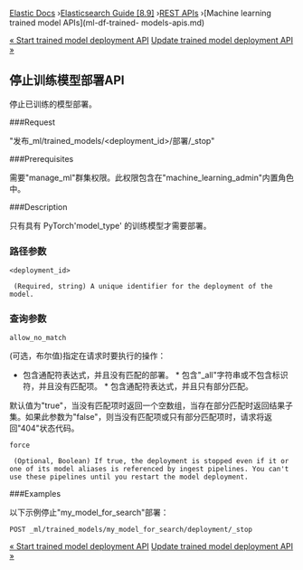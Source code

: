 

[Elastic Docs](/guide/) ›[Elasticsearch Guide [8.9]](index.md) ›[REST
APIs](rest-apis.md) ›[Machine learning trained model APIs](ml-df-trained-
models-apis.md)

[« Start trained model deployment API](start-trained-model-deployment.md)
[Update trained model deployment API »](update-trained-model-deployment.md)

## 停止训练模型部署API

停止已训练的模型部署。

###Request

"发布_ml/trained_models/<deployment_id>/部署/_stop"

###Prerequisites

需要"manage_ml"群集权限。此权限包含在"machine_learning_admin"内置角色中。

###Description

只有具有 PyTorch'model_type' 的训练模型才需要部署。

### 路径参数

`<deployment_id>`

     (Required, string) A unique identifier for the deployment of the model. 

### 查询参数

`allow_no_match`

    

(可选，布尔值)指定在请求时要执行的操作：

* 包含通配符表达式，并且没有匹配的部署。  * 包含"_all"字符串或不包含标识符，并且没有匹配项。  * 包含通配符表达式，并且只有部分匹配。

默认值为"true"，当没有匹配项时返回一个空数组，当存在部分匹配时返回结果子集。如果此参数为"false"，则当没有匹配项或只有部分匹配项时，请求将返回"404"状态代码。

`force`

     (Optional, Boolean) If true, the deployment is stopped even if it or one of its model aliases is referenced by ingest pipelines. You can't use these pipelines until you restart the model deployment. 

###Examples

以下示例停止"my_model_for_search"部署：

    
    
    POST _ml/trained_models/my_model_for_search/deployment/_stop

[« Start trained model deployment API](start-trained-model-deployment.md)
[Update trained model deployment API »](update-trained-model-deployment.md)
